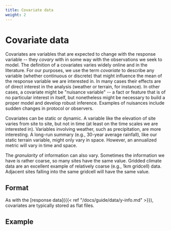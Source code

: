 ```yaml
---
title: Covariate data
weight: 2
---
```


# Covariate data

Covariates are variables that are expected to change with the response variable -- they _covary_ with in some way with the observations we seek to model. The definition of a covariates varies widely online and in the literature. For our purposes, we use the term _covariate_ to describe any variable (whether continuous or discrete) that might influence the mean of the response variable we are interested in. In many cases their effects are of direct interest in the analysis (weather or terrain, for instance). In other cases, a covariate might be "nuisance variable" -- a fact or feature that is of no particular interest in itself, but nonetheless might be necessary to build a proper model and develop robust inference. Examples of nuisances include sudden changes in protocol or observers.

Covariates can be static or dynamic. A variable like the elevation of site varies from site to site, but not in time (at least on the time scales we are interested in). Variables involving weather, such as precipitation, are more interesting. A long-run summary (e.g., 30-year average rainfall), like our static terrain variable, might only vary in space. However, an annualized metric will vary in time and space.

The _granularity_ of information can also vary. Sometimes the information we have is rather coarse, so many sites have the same value. Gridded climate data are an excellent example of relatively coarse (e.g., 1km gridcell) data. Adjacent sites falling into the same gridcell will have the same value. 

## Format
As with the [response data]({{< ref "/docs/guide/data/y-info.md" >}}), covariates are typically stored as flat files.

## Example
